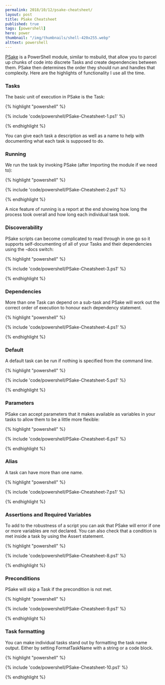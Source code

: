 ```yaml
---
permalink: 2018/10/12/psake-cheatsheet/
layout: post
title: PSake Cheatsheet
published: true
tags: [powershell]
hero: power
thumbnail: "/img/thumbnails/shell-420x255.webp"
alttext: powershell
---
```


<a href="https://github.com/psake/psake/">PSake</a> is a PowerShell module, similar to msbuild, that allow you to parcel up chunks of code into discrete Tasks and
create dependencies between them. PSake then determines the order they should run and handles that complexity. Here are the highlights of
functionality I use all the time.

### Tasks

The basic unit of execution in PSake is the Task:

{% highlight "powershell" %}

{% include 'code/powershell/PSake-Cheatsheet-1.ps1' %}

{% endhighlight %}

You can give each task a description as well as a name to help with documenting what each task is supposed to do.

### Running

We run the task by invoking PSake (after Importing the module if we need to):

{% highlight "powershell" %}

{% include 'code/powershell/PSake-Cheatsheet-2.ps1' %}

{% endhighlight %}

A nice feature of running is a report at the end showing how long the process took overall and how
long each individual task took.

### Discoverability

PSake scripts can become complicated to read through in one go so it supports self-documenting of all of
your Tasks and their dependencies using the -docs switch:

{% highlight "powershell" %}

{% include 'code/powershell/PSake-Cheatsheet-3.ps1' %}

{% endhighlight %}

### Dependencies

More than one Task can depend on a sub-task and PSake will work out the correct order of
execution to honour each dependency statement.

{% highlight "powershell" %}

{% include 'code/powershell/PSake-Cheatsheet-4.ps1' %}

{% endhighlight %}

### Default

A default task can be run if nothing is specified from the command line.

{% highlight "powershell" %}

{% include 'code/powershell/PSake-Cheatsheet-5.ps1' %}

{% endhighlight %}

### Parameters

PSake can accept parameters that it makes available as variables in your tasks to allow them to be a little more flexible:

{% highlight "powershell" %}

{% include 'code/powershell/PSake-Cheatsheet-6.ps1' %}

{% endhighlight %}

### Alias

A task can have more than one name.

{% highlight "powershell" %}

{% include 'code/powershell/PSake-Cheatsheet-7.ps1' %}

{% endhighlight %}

### Assertions and Required Variables

To add to the robustness of a script you can ask that PSake will error if one or more variables are not declared. You can
also check that a condition is met inside a task by using the Assert statement.

{% highlight "powershell" %}

{% include 'code/powershell/PSake-Cheatsheet-8.ps1' %}

{% endhighlight %}

### Preconditions

PSake will skip a Task if the precondition is not met.

{% highlight "powershell" %}

{% include 'code/powershell/PSake-Cheatsheet-9.ps1' %}

{% endhighlight %}

### Task formatting

You can make individual tasks stand out by formatting the task name output. Either
by setting FormatTaskName with a string or a code block.

{% highlight "powershell" %}

{% include 'code/powershell/PSake-Cheatsheet-10.ps1' %}

{% endhighlight %}
